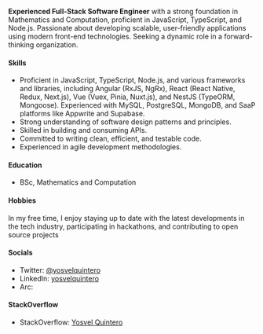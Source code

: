 **Experienced Full-Stack Software Engineer** with a strong foundation in Mathematics and Computation, proficient in JavaScript, TypeScript, and Node.js. Passionate about developing scalable, user-friendly applications using modern front-end technologies. Seeking a dynamic role in a forward-thinking organization.

#### Skills

- Proficient in JavaScript, TypeScript, Node.js, and various frameworks and libraries, including Angular (RxJS, NgRx), React (React Native, Redux, Next.js), Vue (Vuex, Pinia, Nuxt.js), and NestJS (TypeORM, Mongoose). Experienced with MySQL, PostgreSQL, MongoDB, and SaaP platforms like Appwrite and Supabase.
- Strong understanding of software design patterns and principles.
- Skilled in building and consuming APIs.
- Committed to writing clean, efficient, and testable code.
- Experienced in agile development methodologies.

#### Education

- BSc, Mathematics and Computation

#### Hobbies

In my free time, I enjoy staying up to date with the latest developments in the tech industry, participating in hackathons, and contributing to open source projects


#### Socials

- Twitter: [@yosvelquintero](https://twitter.com/yosvelquintero)
- LinkedIn: [yosvelquintero](https://www.linkedin.com/in/yosvelquintero/)
- Arc: 


#### StackOverflow
- StackOverflow: [Yosvel Quintero](https://stackoverflow.com/users/1932552/yosvel-quintero)



<!---
yosvelquintero/yosvelquintero is a ✨ special ✨ repository because its `README.md` (this file) appears on your GitHub profile.
You can click the Preview link to take a look at your changes.
--->
